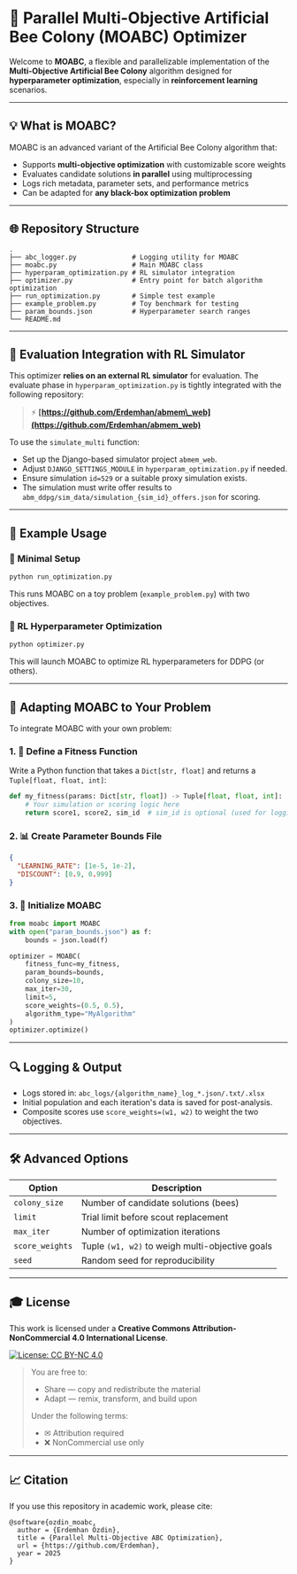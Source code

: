 # 🚀 Parallel Multi-Objective Artificial Bee Colony (MOABC) Optimizer

Welcome to **MOABC**, a flexible and parallelizable implementation of the **Multi-Objective Artificial Bee Colony** algorithm designed for **hyperparameter optimization**, especially in **reinforcement learning** scenarios.

---

## 💡 What is MOABC?

MOABC is an advanced variant of the Artificial Bee Colony algorithm that:

* Supports **multi-objective optimization** with customizable score weights
* Evaluates candidate solutions **in parallel** using multiprocessing
* Logs rich metadata, parameter sets, and performance metrics
* Can be adapted for **any black-box optimization problem**

---

## 🌐 Repository Structure

```
.
├── abc_logger.py              # Logging utility for MOABC
├── moabc.py                   # Main MOABC class
├── hyperparam_optimization.py # RL simulator integration
├── optimizer.py               # Entry point for batch algorithm optimization
├── run_optimization.py        # Simple test example
├── example_problem.py         # Toy benchmark for testing
├── param_bounds.json          # Hyperparameter search ranges
└── README.md
```

---

## 🔄 Evaluation Integration with RL Simulator

This optimizer **relies on an external RL simulator** for evaluation. The evaluate phase in `hyperparam_optimization.py` is tightly integrated with the following repository:

> ⚡ **[https://github.com/Erdemhan/abmem\_web](https://github.com/Erdemhan/abmem_web)**

To use the `simulate_multi` function:

* Set up the Django-based simulator project `abmem_web`.
* Adjust `DJANGO_SETTINGS_MODULE` in `hyperparam_optimization.py` if needed.
* Ensure simulation `id=529` or a suitable proxy simulation exists.
* The simulation must write offer results to `abm_ddpg/sim_data/simulation_{sim_id}_offers.json` for scoring.

---

## 🌟 Example Usage

### 🔧 Minimal Setup

```bash
python run_optimization.py
```

This runs MOABC on a toy problem (`example_problem.py`) with two objectives.

### 🔬 RL Hyperparameter Optimization

```bash
python optimizer.py
```

This will launch MOABC to optimize RL hyperparameters for DDPG (or others).

---

## 📖 Adapting MOABC to Your Problem

To integrate MOABC with your own problem:

### 1. 🔢 Define a Fitness Function

Write a Python function that takes a `Dict[str, float]` and returns a `Tuple[float, float, int]`:

```python
def my_fitness(params: Dict[str, float]) -> Tuple[float, float, int]:
    # Your simulation or scoring logic here
    return score1, score2, sim_id  # sim_id is optional (used for logging)
```

### 2. 📊 Create Parameter Bounds File

```json
{
  "LEARNING_RATE": [1e-5, 1e-2],
  "DISCOUNT": [0.9, 0.999]
}
```

### 3. 📄 Initialize MOABC

```python
from moabc import MOABC
with open("param_bounds.json") as f:
    bounds = json.load(f)

optimizer = MOABC(
    fitness_func=my_fitness,
    param_bounds=bounds,
    colony_size=10,
    max_iter=30,
    limit=5,
    score_weights=(0.5, 0.5),
    algorithm_type="MyAlgorithm"
)
optimizer.optimize()
```

---

## 🔍 Logging & Output

* Logs stored in: `abc_logs/{algorithm_name}_log_*.json/.txt/.xlsx`
* Initial population and each iteration's data is saved for post-analysis.
* Composite scores use `score_weights=(w1, w2)` to weight the two objectives.

---

## 🛠️ Advanced Options

| Option          | Description                                     |
| --------------- | ----------------------------------------------- |
| `colony_size`   | Number of candidate solutions (bees)            |
| `limit`         | Trial limit before scout replacement            |
| `max_iter`      | Number of optimization iterations               |
| `score_weights` | Tuple `(w1, w2)` to weigh multi-objective goals |
| `seed`          | Random seed for reproducibility                 |

---

## 🎓 License

This work is licensed under a **Creative Commons Attribution-NonCommercial 4.0 International License**.

[![License: CC BY-NC 4.0](https://licensebuttons.net/l/by-nc/4.0/88x31.png)](https://creativecommons.org/licenses/by-nc/4.0/)

> You are free to:
>
> * Share — copy and redistribute the material
> * Adapt — remix, transform, and build upon
>
> Under the following terms:
>
> * ✉ Attribution required
> * ❌ NonCommercial use only

---

## 📈 Citation

If you use this repository in academic work, please cite:

```text
@software{ozdin_moabc,
  author = {Erdemhan Özdin},
  title = {Parallel Multi-Objective ABC Optimization},
  url = {https://github.com/Erdemhan},
  year = 2025
}
```
